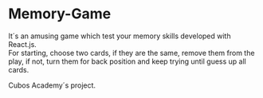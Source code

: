 # Memory-Game
It´s an amusing game which test your memory skills developed with React.js.  
For starting, choose two cards, if they are the same, remove them from the play, if not, turn them for back position and keep trying until guess up all cards.

Cubos Academy´s project. 
